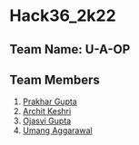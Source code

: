 # Hack36_2k22
## Team Name: U-A-OP

## Team Members
1. [Prakhar Gupta](https://github.com/prakhar1106)
2. [Archit Keshri](https://github.com/architkeshri)
3. [Ojasvi Gupta](https://github.com/coder-oj)
4. [Umang Aggarawal](https://github.com/umang-19)
